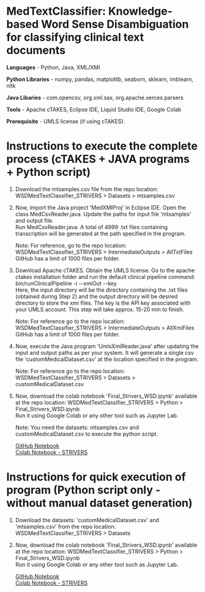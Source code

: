 # MedTextClassifier: Knowledge-based Word Sense Disambiguation for classifying clinical text documents
**Languages** - Python, Java, XML/XMI

**Python Libraries** - numpy, pandas, matplotlib, seaborn, sklearn, imblearn, nltk

**Java Libaries** - com.opencsv, org.xml.sax, org.apache.xerces.parsers

**Tools** - Apache cTAKES, Eclipse IDE, Liquid Studio IDE, Google Colab

**Prerequisite** - UMLS license (if using cTAKES).

# Instructions to execute the complete process (cTAKES + JAVA programs + Python script)
1) Download the mtsamples.csv file from the repo location: WSDMedTextClassifier_STRIVERS > Datasets > mtsamples.csv

2) Now, import the Java project 'MedXMIProj' in Eclipse IDE. Open the class MedCsvReader.java. Update the paths for input file 'mtsamples' and output file.  
   Run MedCsvReader.java. A total of 4999 .txt files containing transcription will be generated at the path specified in the program.  

   Note: For reference, go to the repo location: WSDMedTextClassifier_STRIVERS > IntermediateOutputs > AllTxtFiles
   GitHub has a limit of 1000 files per folder.

3) Download Apache cTAKES. Obtain the UMLS license.
   Go to the apache ctakes installation folder and run the default clinical pipeline command:  
   bin/runClinicalPipeline -i <input-directory-name> --xmiOut <output-directory-name> --key <umls-api-key>   
   Here, the input directory will be the directory containing the .txt files (obtained during Step 2) and the output directory will be desired directory to store the xmi        files. The key is the API key associated with your UMLS account.
   This step will take approx. 15-20 min to finish.

   Note: For reference go to the repo location: WSDMedTextClassifier_STRIVERS > IntermediateOutputs > AllXmiFiles
   GitHub has a limit of 1000 files per folder.
  
4) Now, execute the Java program 'UmlsXmiReader.java' after updating the input and output paths as per your system. It will generate a single csv file                            'customMedicalDataset.csv' at the location specified in the program.  

   Note: For reference go to the repo location: WSDMedTextClassifier_STRIVERS > Datasets > customMedicalDataset.csv

5) Now, download the colab notebook 'Final_Strivers_WSD.ipynb' available at the repo location: WSDMedTextClassifier_STRIVERS > Python > Final_Strivers_WSD.ipynb  
   Run it using Google Colab or any other tool such as Jupyter Lab. 

   Note: You need the datasets: mtsamples.csv and customMedicalDataset.csv to execute the python script.

   [GitHub Notebook](https://github.com/sanejait/WSDMedTextClassifier_STRIVERS/blob/main/Python/Final_Strivers_WSD.ipynb)  
   [Colab Notebook - STRIVERS](https://colab.research.google.com/drive/1bDs3ycGc-79hh55RCnQ5z6EA1Ya-pkjX?usp=sharing)

# Instructions for quick execution of program (Python script only - without manual dataset generation)
1) Download the datasets: 'customMedicalDataset.csv' and 'mtsamples.csv' from the repo location: WSDMedTextClassifier_STRIVERS > Datasets

2) Now, download the colab notebook 'Final_Strivers_WSD.ipynb' available at the repo location: WSDMedTextClassifier_STRIVERS > Python > Final_Strivers_WSD.ipynb  
   Run it using Google Colab or any other tool such as Jupyter Lab.

   [GitHub Notebook](https://github.com/sanejait/WSDMedTextClassifier_STRIVERS/blob/main/Python/Final_Strivers_WSD.ipynb)  
   [Colab Notebook - STRIVERS](https://colab.research.google.com/drive/1bDs3ycGc-79hh55RCnQ5z6EA1Ya-pkjX?usp=sharing)
